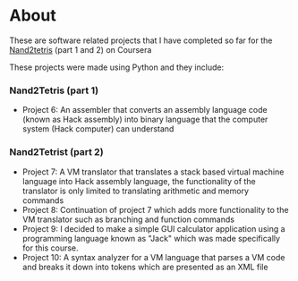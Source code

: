# About

These are software related projects that I have completed so far for the [Nand2tetris](https://www.coursera.org/learn/build-a-computer) (part 1 and 2) on Coursera

These projects were made using Python and they include:

### Nand2Tetris (part 1)
- Project 6:  An assembler that converts an assembly language code (known as Hack assembly) into binary language that the computer system (Hack computer) can understand
### Nand2Tetrist (part 2)
- Project 7: A VM translator that translates a stack based virtual machine language into Hack assembly language, the functionality of the translator is only limited to translating arithmetic and memory commands
- Project 8: Continuation of project 7 which adds more functionality to the VM translator such as branching and function commands
- Project 9: I decided to make a simple GUI calculator application using a programming language known as "Jack" which was made specifically for this course.
- Project 10: A syntax analyzer for a VM language that parses a VM code and breaks it down into tokens which are presented as an XML file

